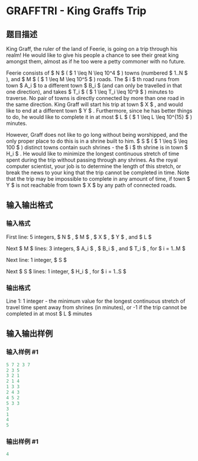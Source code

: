 # GRAFFTRI - King Graffs Trip

## 题目描述

King Graff, the ruler of the land of Feerie, is going on a trip through his realm! He would like to give his people a chance to see their great king amongst them, almost as if he too were a petty commoner with no future.

Feerie consists of $ N $ ( $ 1 \leq N \leq 10^4 $ ) towns (numbered $ 1..N $ ), and $ M $ ( $ 1 \leq M \leq 10^5 $ ) roads. The $ i $ th road runs from town $ A_i $ to a different town $ B_i $ (and can only be travelled in that one direction), and takes $ T_i $ ( $ 1 \leq T_i \leq 10^9 $ ) minutes to traverse. No pair of towns is directly connected by more than one road in the same direction. King Graff will start his trip at town $ X $ , and would like to end at a different town $ Y $ . Furthermore, since he has better things to do, he would like to complete it in at most $ L $ ( $ 1 \leq L \leq 10^{15} $ ) minutes.

However, Graff does not like to go long without being worshipped, and the only proper place to do this is in a shrine built to him. $ S $ ( $ 1 \leq S \leq 100 $ ) distinct towns contain such shrines - the $ i $ th shrine is in town $ H_i $ . He would like to minimize the longest continuous stretch of time spent during the trip without passing through any shrines. As the royal computer scientist, your job is to determine the length of this stretch, or break the news to your king that the trip cannot be completed in time. Note that the trip may be impossible to complete in any amount of time, if town $ Y $ is not reachable from town $ X $ by any path of connected roads.

## 输入输出格式

### 输入格式

First line: 5 integers, $ N $ , $ M $ , $ X $ , $ Y $ , and $ L $

Next $ M $ lines: 3 integers, $ A_i $ , $ B_i $ , and $ T_i $ , for $ i = 1..M $

Next line: 1 integer, $ S $

Next $ S $ lines: 1 integer, $ H_i $ , for $ i = 1..S $

### 输出格式

Line 1: 1 integer - the minimum value for the longest continuous stretch of travel time spent away from shrines (in minutes), or -1 if the trip cannot be completed in at most $ L $ minutes

## 输入输出样例

### 输入样例 #1

```cpp
5 7 2 3 7
2 3 5
3 2 1
2 1 4
1 3 3
2 4 3
4 5 2
5 3 3
3
1
4
5
```


### 输出样例 #1

```cpp
4
```



